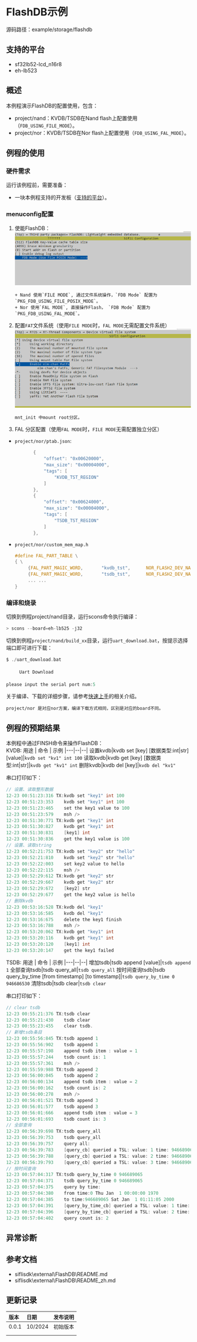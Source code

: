 # FlashDB示例

源码路径：example/storage/flashdb

## 支持的平台
<!-- 支持哪些板子和芯片平台 -->
+ sf32lb52-lcd_n16r8
+ eh-lb523

## 概述
<!-- 例程简介 -->
本例程演示FlashDB的配置使用，包含：
+ project/nand：KVDB/TSDB在Nand flash上配置使用（`FDB_USING_FILE_MODE`）。
+ project/nor：KVDB/TSDB在Nor flash上配置使用（`FDB_USING_FAL_MODE`）。


## 例程的使用
<!-- 说明如何使用例程，比如连接哪些硬件管脚观察波形，编译和烧写可以引用相关文档。
对于rt_device的例程，还需要把本例程用到的配置开关列出来，比如PWM例程用到了PWM1，需要在onchip菜单里使能PWM1 -->

### 硬件需求
运行该例程前，需要准备：
+ 一块本例程支持的开发板（[支持的平台](quick_start)）。

### menuconfig配置

1. 使能FlashDB：
![FLASHDB](./assets/mc_flashdb.png)  
     ```{tip}
     + Nand 使用`FILE MODE`, 通过文件系统操作，`FDB Mode` 配置为`PKG_FDB_USING_FILE_POSIX_MODE`。
     + Nor 使用`FAL MODE`, 直接操作Flash， `FDB Mode` 配置为`PKG_FDB_USING_FAL_MODE`。
     ```
2. 配置`FAT`文件系统（使用`FILE MODE`时，`FAL MODE`无需配置文件系统）   
![RT_USING_DFS_ELMFAT](./assets/mc_fat.png)

     ```{tip}
     mnt_init 中mount root分区。
     ```
3. FAL 分区配置（使用`FAL MODE`时，`FILE MODE`无需配置独立分区）   
+ `project/nor/ptab.json`:
     ```c
            {
                "offset": "0x00620000", 
                "max_size": "0x00004000", 
                "tags": [
                    "KVDB_TST_REGION"
                ]
            }, 
            {
                "offset": "0x00624000", 
                "max_size": "0x00004000", 
                "tags": [
                    "TSDB_TST_REGION"
                ]
            }, 
     ```  
+ `project/nor/custom_mem_map.h`
     ```c
     #define FAL_PART_TABLE \
     { \
          {FAL_PART_MAGIC_WORD,       "kvdb_tst",      NOR_FLASH2_DEV_NAME,    KVDB_TST_REGION_OFFSET,   KVDB_TST_REGION_SIZE, 0}, \
          {FAL_PART_MAGIC_WORD,       "tsdb_tst",      NOR_FLASH2_DEV_NAME,    TSDB_TST_REGION_OFFSET,   TSDB_TST_REGION_SIZE, 0}, \
          ... ...
     }
     ``` 

### 编译和烧录
切换到例程project/nand目录，运行scons命令执行编译：
```c
> scons --board=eh-lb525 -j32
```
切换到例程`project/nand/build_xx`目录，运行`uart_download.bat`，按提示选择端口即可进行下载：
```c
$ ./uart_download.bat

     Uart Download

please input the serial port num:5
```
关于编译、下载的详细步骤，请参考[快速上手](quick_start)的相关介绍。

```{tip}
project/nor 是对应nor方案，编译下载方式相同，区别是对应的board不同。
```
## 例程的预期结果
<!-- 说明例程运行结果，比如哪几个灯会亮，会打印哪些log，以便用户判断例程是否正常运行，运行结果可以结合代码分步骤说明 -->
本例程中通过FINSH命令来操作FlashDB：  
KVDB:
用途 | 命令 | 示例
|---|--|--|
设置kvdb|kvdb set [key] [数据类型:int\|str] [value]|`kvdb set "kv1" int 100` 
读取kvdb|kvdb get [key] [数据类型:int\|str]|`kvdb get "kv1" int`
删除kvdb|kvdb del [key]|`kvdb del "kv1"`

串口打印如下：  

```c
// 设置、读取整形数据
12-23 00:51:23:316 TX:kvdb set "key1" int 100
12-23 00:51:23:353    kvdb set "key1" int 100
12-23 00:51:23:465    set the key1 value to 100
12-23 00:51:23:579    msh />
12-23 00:51:30:771 TX:kvdb get "key1" int
12-23 00:51:30:827    kvdb get "key1" int
12-23 00:51:30:831    [key1] int
12-23 00:51:30:836    get the key1 value is 100 
// 设置、读取string
12-23 00:52:21:753 TX:kvdb set "key2" str "hello"
12-23 00:52:21:810    kvdb set "key2" str "hello"
12-23 00:52:22:003    set key2 value to hello
12-23 00:52:22:115    msh />
12-23 00:52:29:612 TX:kvdb get "key2" str
12-23 00:52:29:667    kvdb get "key2" str
12-23 00:52:29:672    [key2] str
12-23 00:52:29:677    get the key2 value is hello 
// 删除kvdb
12-23 00:53:16:528 TX:kvdb del "key1"
12-23 00:53:16:585    kvdb del "key1"
12-23 00:53:16:675    delete the key1 finish
12-23 00:53:16:788    msh />
12-23 00:53:20:062 TX:kvdb get "key1" int
12-23 00:53:20:116    kvdb get "key1" int
12-23 00:53:20:120    [key1] int
12-23 00:53:20:147    get the key1 failed
```  
TSDB:
用途 | 命令 | 示例
|---|--|--|
增加tsdb|tsdb append [value]|`tsdb append 1` 
全部查询tsdb|tsdb query_all|`tsdb query_all`
按时间查询tsdb|tsdb query_by_time [from timestamp] [to timestamp]|`tsdb query_by_time 0 946686530`
清除tsdb|tsdb clear|`tsdb clear`

串口打印如下：  
```c
// clear tsdb
12-23 00:55:21:376 TX:tsdb clear
12-23 00:55:21:430    tsdb clear
12-23 00:55:23:455    clear tsdb.
// 新增tsdb条目
12-23 00:55:56:845 TX:tsdb append 1
12-23 00:55:56:902    tsdb append 1
12-23 00:55:57:198    append tsdb item : value = 1
12-23 00:55:57:244    tsdb count is: 1
12-23 00:55:57:361    msh />
12-23 00:55:59:988 TX:tsdb append 2
12-23 00:56:00:045    tsdb append 2
12-23 00:56:00:134    append tsdb item : value = 2
12-23 00:56:00:162    tsdb count is: 2
12-23 00:56:00:278    msh />
12-23 00:56:01:521 TX:tsdb append 3
12-23 00:56:01:577    tsdb append 3
12-23 00:56:01:666    append tsdb item : value = 3
12-23 00:56:01:693    tsdb count is: 3
// 全部查询
12-23 00:56:39:698 TX:tsdb query_all
12-23 00:56:39:753    tsdb query_all
12-23 00:56:39:757    query all:
12-23 00:56:39:783    [query_cb] queried a TSL: value: 1 time: 946689062 Sat Jan  1 01:11:02 2000
12-23 00:56:39:788    [query_cb] queried a TSL: value: 2 time: 946689065 Sat Jan  1 01:11:05 2000
12-23 00:56:39:793    [query_cb] queried a TSL: value: 3 time: 946689067 Sat Jan  1 01:11:07 2000
// 按时间查询
12-23 00:57:04:317 TX:tsdb query_by_time 0 946689065
12-23 00:57:04:371    tsdb query_by_time 0 946689065
12-23 00:57:04:375    query by time:
12-23 00:57:04:380    from time:0 Thu Jan  1 00:00:00 1970
12-23 00:57:04:385    to time:946689065 Sat Jan  1 01:11:05 2000
12-23 00:57:04:391    [query_by_time_cb] queried a TSL: value: 1 time: 946689062 Sat Jan  1 01:11:02 2000
12-23 00:57:04:396    [query_by_time_cb] queried a TSL: value: 2 time: 946689065 Sat Jan  1 01:11:05 2000
12-23 00:57:04:402    query count is: 2
```
## 异常诊断


## 参考文档
<!-- 对于rt_device的示例，rt-thread官网文档提供的较详细说明，可以在这里添加网页链接，例如，参考RT-Thread的[RTC文档](https://www.rt-thread.org/document/site/#/rt-thread-version/rt-thread-standard/programming-manual/device/rtc/rtc) -->

+ siflisdk\external\FlashDB\README.md
+ siflisdk\external\FlashDB\README_zh.md

## 更新记录
|版本 |日期   |发布说明 |
|:---|:---|:---|
|0.0.1 |10/2024 |初始版本 |
| | | |
| | | |
